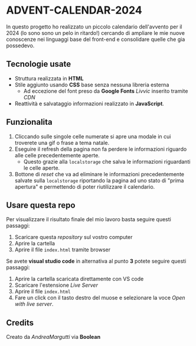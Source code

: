 # ADVENT-CALENDAR-2024
In questo progetto ho realizzato un piccolo calendario dell'avvento per il 2024 (lo sono sono un pelo in ritardo!) cercando di ampliare le mie nuove conoscenze nei linguaggi base del front-end e consolidare quelle che gia possedevo.

## Tecnologie usate
- Struttura realizzata in **HTML**
- Stile aggiunto usando **CSS** base senza nessuna libreria esterna
    - Ad eccezione del font preso da **Google Fonts** *Livvic* inserito tramite *CDN*
- Reattività e salvataggio informazioni realizzato in **JavaScript**.

## Funzionalita
1. Cliccando sulle singole celle numerate si apre una modale in cui troverete una gif o frase a tema natale.
2. Eseguire il refresh della pagina non fa perdere le informazioni riguardo alle celle precedentemente aperte.
    - Questo grazie alla `localstorage` che salva le informazioni riguardanti le celle aperte.
3. Bottone di *reset* che va ad eliminare le informazioni precedentemente salvate sulla `localstorage` riportando la pagina ad uno stato di "prima apertura" e permettendo di poter riutilizzare il calendario.

## Usare questa repo
Per visualizzare il risultato finale del mio lavoro basta seguire questi passaggi:
1. Scaricare questa *repository* sul vostro computer
2. Aprire la cartella
3. Aprire il file `index.html` tramite browser

Se avete **visual studio code** in alternativa al punto **3** potete seguire questi passaggi:
1. Aprire la cartella scaricata direttamente con VS code
2. Scaricare l'estensione *Live Server*
3. Aprire il file `index.html`
4. Fare un click con il tasto destro del muose e selezionare la voce *Open with live server*. 

## Credits
Creato da *AndreaMargutti* via **Boolean**